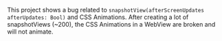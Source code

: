 This project shows a bug related to `snapshotView(afterScreenUpdates afterUpdates: Bool)` and CSS Animations.
After creating a lot of snapshotViews (~200), the CSS Animations in a WebView are broken and will not animate.